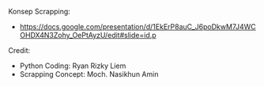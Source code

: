 Konsep Scrapping:
- https://docs.google.com/presentation/d/1EkErP8auC_J6poDkwM7J4WCOHDX4N3Zohy_OePtAyzU/edit#slide=id.p

Credit: 
- Python Coding: Ryan Rizky Liem
- Scrapping Concept: Moch. Nasikhun Amin

